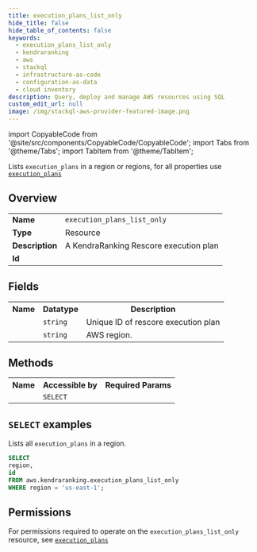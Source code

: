 ```yaml
---
title: execution_plans_list_only
hide_title: false
hide_table_of_contents: false
keywords:
  - execution_plans_list_only
  - kendraranking
  - aws
  - stackql
  - infrastructure-as-code
  - configuration-as-data
  - cloud inventory
description: Query, deploy and manage AWS resources using SQL
custom_edit_url: null
image: /img/stackql-aws-provider-featured-image.png
---
```


import CopyableCode from '@site/src/components/CopyableCode/CopyableCode';
import Tabs from '@theme/Tabs';
import TabItem from '@theme/TabItem';

Lists <code>execution_plans</code> in a region or regions, for all properties use <a href="/services/serviceName/execution_plans/"><code>execution_plans</code></a>

## Overview
<table>
<tbody>
<tr><td><b>Name</b></td><td><code>execution_plans_list_only</code></td></tr>
<tr><td><b>Type</b></td><td>Resource</td></tr>
<tr><td><b>Description</b></td><td>A KendraRanking Rescore execution plan</td></tr>
<tr><td><b>Id</b></td><td><CopyableCode code="aws.kendraranking.execution_plans_list_only" /></td></tr>
</tbody>
</table>

## Fields
<table>
<tbody>
<tr><th>Name</th><th>Datatype</th><th>Description</th></tr><tr><td><CopyableCode code="id" /></td><td><code>string</code></td><td>Unique ID of rescore execution plan</td></tr>
<tr><td><CopyableCode code="region" /></td><td><code>string</code></td><td>AWS region.</td></tr>
</tbody>
</table>

## Methods

<table>
<tbody>
  <tr>
    <th>Name</th>
    <th>Accessible by</th>
    <th>Required Params</th>
  </tr>
  <tr>
    <td><CopyableCode code="list_resources" /></td>
    <td><code>SELECT</code></td>
    <td><CopyableCode code="region" /></td>
  </tr>
</tbody>
</table>

## `SELECT` examples
Lists all <code>execution_plans</code> in a region.
```sql
SELECT
region,
id
FROM aws.kendraranking.execution_plans_list_only
WHERE region = 'us-east-1';
```


## Permissions

For permissions required to operate on the <code>execution_plans_list_only</code> resource, see <a href="/services/kendraranking/execution_plans/#permissions"><code>execution_plans</code></a>

